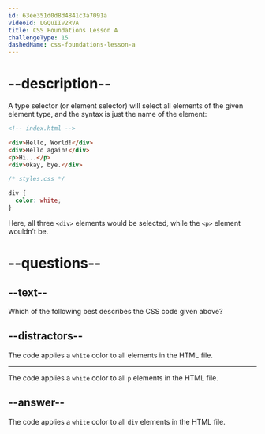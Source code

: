 ```yaml
---
id: 63ee351d0d8d4841c3a7091a
videoId: LGQuIIv2RVA
title: CSS Foundations Lesson A
challengeType: 15
dashedName: css-foundations-lesson-a
---
```

# --description--

A type selector (or element selector) will select all elements of the given element type, and the syntax is just the name of the element:

```html
<!-- index.html -->

<div>Hello, World!</div>
<div>Hello again!</div>
<p>Hi...</p>
<div>Okay, bye.</div>
```

```css
/* styles.css */

div {
  color: white;
}
```

Here, all three `<div>` elements would be selected, while the `<p>` element wouldn’t be.

# --questions--

## --text--

Which of the following best describes the CSS code given above?

## --distractors--

The code applies a `white` color to all elements in the HTML file.

---

The code applies a `white` color to all `p` elements in the HTML file.

## --answer--

The code applies a `white` color to all `div` elements in the HTML file.

